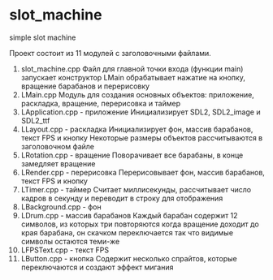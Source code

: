 ﻿# slot_machine
simple slot machine

Проект состоит из 11 модулей с заголовочными файлами.
1)  slot_machine.cpp
        Файл для главной точки входа (функции main)
        запускает конструктор LMain
        обрабатывает нажатие на кнопку, вращение барабанов и перерисовку
2)  LMain.cpp
        Модуль для создания основных объектов:
        приложение, раскладка, вращение, перерисовка и таймер
3)  LApplication.cpp - приложение
        Инициализирует SDL2, SDL2_image и SDL2_ttf
4)  LLayout.cpp - раскладка
        Инициализирует фон, массив барабанов, текст FPS и кнопку
        Некоторые размеры объектов рассчитываются в заголовочном файле
5)  LRotation.cpp - вращение
        Поворачивает все барабаны, в конце замедляет вращение
6)  LRender.cpp - перерисовка
        Перерисовывает фон, массив барабанов, текст FPS и кнопку
7)  LTimer.cpp - таймер
        Считает миллисекунды, рассчитывает число кадров в секунду
        и переводит в строку для отображения
8)  LBackground.cpp - фон
9)  LDrum.cpp - массив барабанов
        Каждый барабан содержит 12 символов, из которых три повторяются
        когда вращение доходит до края барабана, он скачком переключается
        так что видимые символы остаются теми-же
10) LFPSText.cpp - текст FPS
11) LButton.cpp - кнопка
        Содержит несколько спрайтов, которые переключаются
        и создают эффект мигания
